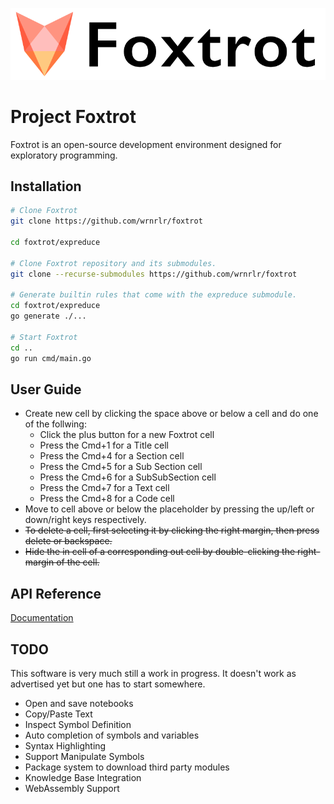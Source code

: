 ![alt text](logo.png "Foxtrot Logo")

# Project Foxtrot

Foxtrot is an open-source development environment designed for exploratory programming.

## Installation

```bash
# Clone Foxtrot
git clone https://github.com/wrnrlr/foxtrot

cd foxtrot/expreduce

# Clone Foxtrot repository and its submodules.
git clone --recurse-submodules https://github.com/wrnrlr/foxtrot

# Generate builtin rules that come with the expreduce submodule.
cd foxtrot/expreduce
go generate ./...

# Start Foxtrot
cd ..
go run cmd/main.go
```

## User Guide

* Create new cell by clicking the space above or below a cell and do one of the follwing:
    * Click the plus button for a new Foxtrot cell
    * Press the Cmd+1 for a Title cell
    * Press the Cmd+4 for a Section cell
    * Press the Cmd+5 for a Sub Section cell
    * Press the Cmd+6 for a SubSubSection cell
    * Press the Cmd+7 for a Text cell
    * Press the Cmd+8 for a Code cell
* Move to cell above or below the placeholder by pressing the up/left or down/right keys respectively.  
* ~~To delete a cell, first selecting it by clicking the right margin, then press delete or backspace.~~
* ~~Hide the in cell of a corresponding out cell by double-clicking the right-margin of the cell.~~ 

## API Reference

[Documentation](https://corywalker.github.io/expreduce-docs/)

## TODO

This software is very much still a work in progress.
It doesn't work as advertised yet but one has to start somewhere. 

* Open and save notebooks
* Copy/Paste Text
* Inspect Symbol Definition
* Auto completion of symbols and variables
* Syntax Highlighting
* Support Manipulate Symbols 
* Package system to download third party modules
* Knowledge Base Integration
* WebAssembly Support
